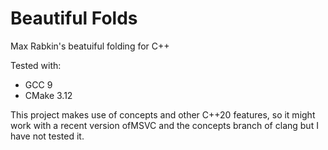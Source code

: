 # Beautiful Folds
Max Rabkin's beatuiful folding for C++

Tested with:
  - GCC 9
  - CMake 3.12

This project makes use of concepts and other C++20 features, so it might work with a recent version ofMSVC and the concepts branch of clang but I have not tested it.
